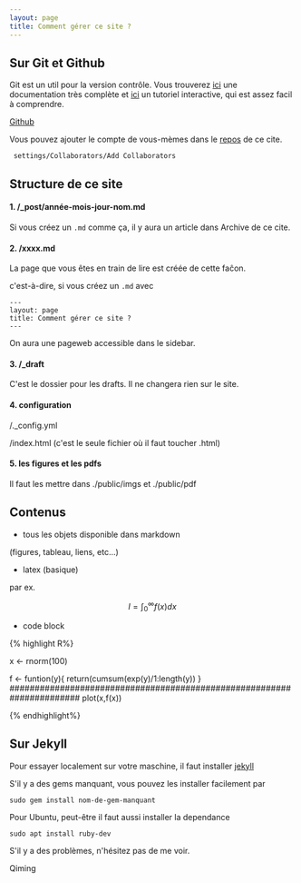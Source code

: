 ```yaml
---
layout: page
title: Comment gérer ce site ? 
---
```


## Sur Git et Github

Git est un util pour la version contrôle. 
Vous trouverez [ici](http://gitref.org/) une documentation très
complète et [ici](https://try.github.io/) un tutoriel interactive,
qui est assez facil à comprendre.

[Github](https://github.com/)
 
Vous pouvez ajouter le compte de vous-mèmes dans le 
[repos](https://github.com/GTTLSTA/gttlsta.github.io) de ce cite.


``` settings/Collaborators/Add Collaborators```

## Structure de ce site

#### 1. /_post/année-mois-jour-nom.md

Si vous créez un ```.md``` comme ça, il y aura un article dans
Archive de ce cite.

#### 2. /xxxx.md

La page que vous êtes en train de lire est créée de cette faĉon.

c'est-à-dire, si vous créez un ```.md``` avec

```
---
layout: page
title: Comment gérer ce site ? 
---

```

On aura une pageweb accessible dans le sidebar.

#### 3. /_draft

C'est le dossier pour les drafts. Il ne changera rien sur le site.

#### 4. configuration 


/._config.yml

/index.html (c'est le seule fichier où il faut toucher .html)

#### 5. les figures et les pdfs

Il faut les mettre dans ./public/imgs et ./public/pdf

## Contenus

* tous les objets disponible dans markdown

(figures, tableau, liens, etc...)

* latex (basique)

par ex.

$$I = \int_0^{\infty} f(x)dx$$

* code block


{% highlight R%}

x <- rnorm(100)

f <- funtion(y){
        return(cumsum(exp(y)/1:length(y))
    }
######################################################################
plot(x,f(x))

{% endhighlight%}

## Sur Jekyll 

Pour essayer localement sur votre maschine, il faut installer [jekyll](https://jekyllrb.com/)

S'il y a des gems manquant, vous pouvez les installer facilement par

```
sudo gem install nom-de-gem-manquant
```

Pour Ubuntu, peut-être il faut aussi installer la dependance

```
sudo apt install ruby-dev
```

S'il y a des problèmes, n'hésitez pas de me voir.


Qiming
